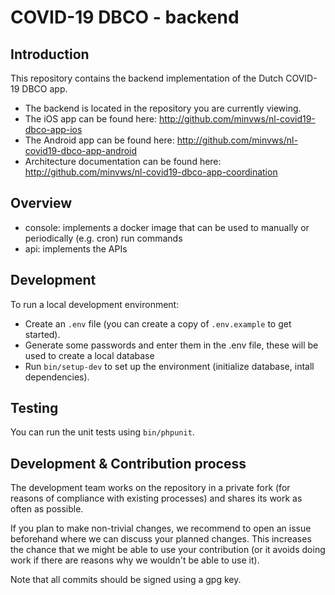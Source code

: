# COVID-19 DBCO - backend

## Introduction
This repository contains the backend implementation of the Dutch COVID-19 DBCO app.

* The backend is located in the repository you are currently viewing.
* The iOS app can be found here: http://github.com/minvws/nl-covid19-dbco-app-ios
* The Android app can be found here: http://github.com/minvws/nl-covid19-dbco-app-android
* Architecture documentation can be found here: http://github.com/minvws/nl-covid19-dbco-app-coordination

## Overview

* console: implements a docker image that can be used to manually or periodically (e.g. cron) run commands
* api: implements the APIs

## Development

To run a local development environment:

- Create an `.env` file (you can create a copy of `.env.example` to get started). 
- Generate some passwords and enter them in the .env file, these will be used to create a local database
- Run `bin/setup-dev` to set up the environment (initialize database, intall dependencies).

## Testing

You can run the unit tests using `bin/phpunit`.

## Development & Contribution process

The development team works on the repository in a private fork (for reasons of compliance with existing processes) and shares its work as often as possible.

If you plan to make non-trivial changes, we recommend to open an issue beforehand where we can discuss your planned changes.
This increases the chance that we might be able to use your contribution (or it avoids doing work if there are reasons why we wouldn't be able to use it).

Note that all commits should be signed using a gpg key.

